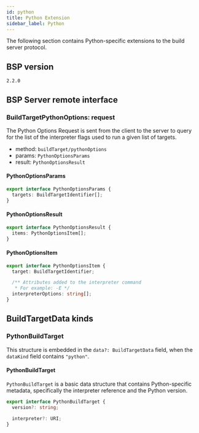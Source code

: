 ```yaml
---
id: python
title: Python Extension
sidebar_label: Python
---
```


The following section contains Python-specific extensions to the build server
protocol.

## BSP version

`2.2.0`

## BSP Server remote interface

### BuildTargetPythonOptions: request

The Python Options Request is sent from the client to the server to
query for the list of the interpreter flags used to run a given list of
targets.

- method: `buildTarget/pythonOptions`
- params: `PythonOptionsParams`
- result: `PythonOptionsResult`

#### PythonOptionsParams

```ts
export interface PythonOptionsParams {
  targets: BuildTargetIdentifier[];
}
```

#### PythonOptionsResult

```ts
export interface PythonOptionsResult {
  items: PythonOptionsItem[];
}
```

#### PythonOptionsItem

```ts
export interface PythonOptionsItem {
  target: BuildTargetIdentifier;

  /** Attributes added to the interpreter command
   * For example: -E */
  interpreterOptions: string[];
}
```

## BuildTargetData kinds

### PythonBuildTarget

This structure is embedded in
the `data?: BuildTargetData` field, when
the `dataKind` field contains `"python"`.

#### PythonBuildTarget

`PythonBuildTarget` is a basic data structure that contains Python-specific
metadata, specifically the interpreter reference and the Python version.

```ts
export interface PythonBuildTarget {
  version?: string;

  interpreter?: URI;
}
```
